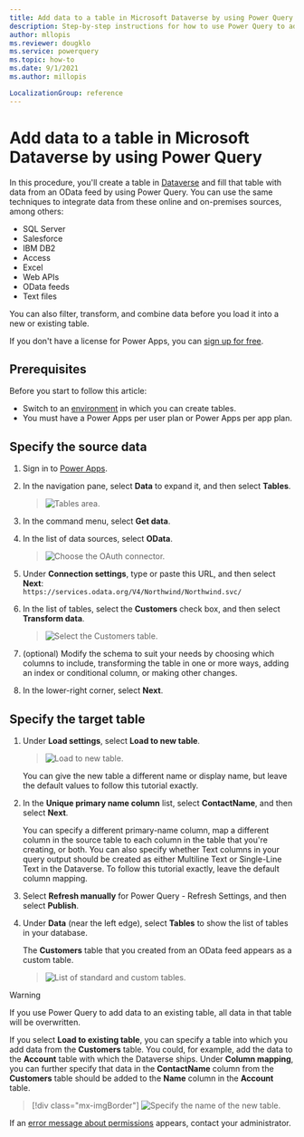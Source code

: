 ```yaml
---
title: Add data to a table in Microsoft Dataverse by using Power Query | Microsoft Docs
description: Step-by-step instructions for how to use Power Query to add data to a new or existing table in Microsoft Dataverse from another data source.
author: mllopis
ms.reviewer: dougklo
ms.service: powerquery
ms.topic: how-to
ms.date: 9/1/2021
ms.author: millopis

LocalizationGroup: reference
---
```


# Add data to a table in Microsoft Dataverse by using Power Query

In this procedure, you'll create a table in [Dataverse](/powerapps/maker/data-platform/data-platform-intro) and fill that table with data from an OData feed by using Power Query. You can use the same techniques to integrate data from these online and on-premises sources, among others:

* SQL Server
* Salesforce
* IBM DB2
* Access
* Excel
* Web APIs
* OData feeds
* Text files

You can also filter, transform, and combine data before you load it into a new or existing table.

If you don't have a license for Power Apps, you can [sign up for free](/powerapps/maker/signup-for-powerapps).

## Prerequisites

Before you start to follow this article:

* Switch to an [environment](/power-platform/admin/working-with-environments) in which you can create tables.
* You must have a Power Apps per user plan or Power Apps per app plan.

## Specify the source data

1. Sign in to [Power Apps](https://make.powerapps.com/?utm_source=padocs&utm_medium=linkinadoc&utm_campaign=referralsfromdoc).

1. In the navigation pane, select **Data** to expand it, and then select **Tables**.

    > ![Tables area.](./media/view-entities-portal.png)

1. In the command menu, select **Get data**.

1. In the list of data sources, select **OData**.

    > ![Choose the OAuth connector.](./media/choose-odata.png)

1. Under **Connection settings**, type or paste this URL, and then select **Next**:<br>
`https://services.odata.org/V4/Northwind/Northwind.svc/`

1. In the list of tables, select the **Customers** check box, and then select **Transform data**.

    > ![Select the Customers table.](./media/select-table.png)

1. (optional) Modify the schema to suit your needs by choosing which columns to include, transforming the table in one or more ways, adding an index or conditional column, or making other changes.

1. In the lower-right corner, select **Next**.

## Specify the target table

1. Under **Load settings**, select **Load to new table**.

    > ![Load to new table.](./media/new-entity-name.png)

    You can give the new table a different name or display name, but leave the default values to follow this tutorial exactly.

1. In the **Unique primary name column** list, select **ContactName**, and then select **Next**.

    You can specify a different primary-name column, map a different column in the source table to each column in the table that you're creating, or both. You can also specify whether Text columns in your query output should be created as either Multiline Text or Single-Line Text in the Dataverse. To follow this tutorial exactly, leave the default column mapping.

1. Select **Refresh manually** for Power Query - Refresh Settings, and then select **Publish**.

1. Under **Data** (near the left edge), select **Tables** to show the list of tables in your database.

    The **Customers** table that you created from an OData feed appears as a custom table.

    > ![List of standard and custom tables.](./media/entity-list.png)

> [!WARNING]
> If you use Power Query to add data to an existing table, all data in that table will be overwritten.

If you select **Load to existing table**, you can specify a table into which you add data from the **Customers** table. You could, for example, add the data to the **Account** table with which the Dataverse ships. Under **Column mapping**, you can further specify that data in the **ContactName** column from the **Customers** table should be added to the **Name** column in the **Account** table.

  > [!div class="mx-imgBorder"]
  > ![Specify the name of the new table.](./media/existing-entity.png)

If an [error message about permissions](/powerapps/maker/data-platform/troubleshoot-power-query-issues) appears, contact your administrator.
